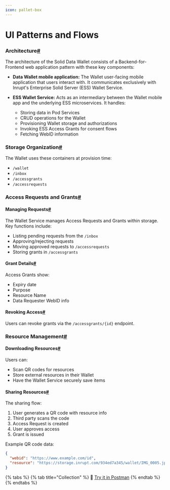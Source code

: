 ```yaml
---
icon: pallet-box
---
```


# UI Patterns and Flows

### Architecture[#](broken-reference)

The architecture of the Solid Data Wallet consists of a Backend-for-Frontend web application pattern with these key components:

* **Data Wallet mobile application:** The Wallet user-facing mobile application that users interact with. It communicates exclusively with Inrupt's Enterprise Solid Server (ESS) Wallet Service.

* **ESS Wallet Service:** Acts as an intermediary between the Wallet mobile app and the underlying ESS microservices. It handles:
  * Storing data in Pod Services
  * CRUD operations for the Wallet
  * Provisioning Wallet storage and authorizations
  * Invoking ESS Access Grants for consent flows
  * Fetching WebID information

### Storage Organization[#](broken-reference)

The Wallet uses these containers at provision time:

* `/wallet`
* `/inbox` 
* `/accessgrants`
* `/accessrequests`

### Access Requests and Grants[#](broken-reference)

#### Managing Requests[#](broken-reference)

The Wallet Service manages Access Requests and Grants within storage. Key functions include:

* Listing pending requests from the `/inbox`
* Approving/rejecting requests
* Moving approved requests to `/accessrequests`
* Storing grants in `/accessgrants`

#### Grant Details[#](broken-reference)

Access Grants show:
* Expiry date
* Purpose
* Resource Name
* Data Requester WebID info

#### Revoking Access[#](broken-reference)

Users can revoke grants via the `/accessgrants/{id}` endpoint.

### Resource Management[#](broken-reference)

#### Downloading Resources[#](broken-reference)

Users can:
* Scan QR codes for resources
* Store external resources in their Wallet
* Have the Wallet Service securely save items

#### Sharing Resources[#](broken-reference)

The sharing flow:
1. User generates a QR code with resource info
2. Third party scans the code
3. Access Request is created
4. User approves access
5. Grant is issued

Example QR code data:
```json
{
  "webid": "https://www.example.com/id",
  "resource": "https://storage.inrupt.com/934ed7a345/wallet/IMG_0005.jpg"
}
```
{% tabs %}
{% tab title="Collection" %}
🔗 [Try it in Postman](https://documenter.getpostman.com/view/20774119/2sAYXCiy23)
{% endtab %}
{% endtabs %}